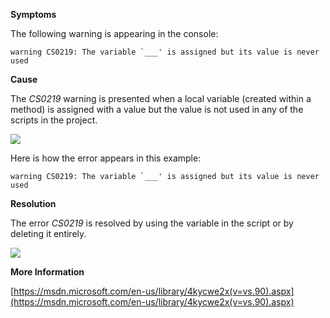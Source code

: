 

**Symptoms**



The following warning is appearing in the console:


```
warning CS0219: The variable `___' is assigned but its value is never used
```


**Cause**



The  *CS0219* warning is presented when a local variable (created within a method) is assigned with a value but the value is not used in any of the scripts in the project.



![](/hc/en-us/article_attachments/202061096/CS0219_a.png)



Here is how the error appears in this example:


```
warning CS0219: The variable `___' is assigned but its value is never used
```


**Resolution**



The error  *CS0219* is resolved by using the variable in the script or by deleting it entirely.



![](/hc/en-us/article_attachments/202213983/CS0219_b.png)



**More Information**



[https://msdn.microsoft.com/en-us/library/4kycwe2x(v=vs.90).aspx](https://msdn.microsoft.com/en-us/library/4kycwe2x(v=vs.90).aspx)





